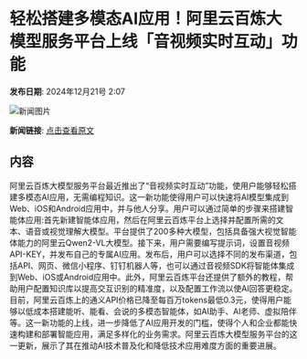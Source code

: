 # 轻松搭建多模态AI应用！阿里云百炼大模型服务平台上线「音视频实时互动」功能

**发布日期**: 2024年12月21号 2:07

![新闻图片](https://upload.chinaz.com/2024/1221/6387037235382997144776368.png)

**新闻链接**: [点击查看原文](https://www.aibase.com/zh/news/14160)

## 内容

阿里云百炼大模型服务平台最近推出了“音视频实时互动”功能，使用户能够轻松搭建多模态AI应用，无需编程知识。这一新功能使得用户可以快速将AI模型集成到Web、iOS和Android应用中，并与他人分享。用户可以通过简单的步骤来搭建智能体应用:首先新建智能体应用，然后在阿里云百炼平台上选择并配置所需的文本、语音或视觉理解大模型。平台提供了200多种大模型，包括具备强大视觉智能体能力的阿里云Qwen2-VL大模型。接下来，用户需要编写提示词，设置音视频API-KEY，并发布自己的专属AI应用。发布后，用户可以选择不同的发布渠道，包括API、网页、微信小程序、钉钉机器人等，也可以通过音视频SDK将智能体集成到Web、iOS或Android应用中。此外，阿里云百炼平台还提供了额外的教程，帮助用户配置知识库以提高交互识别的精准度，以及配置工作流以使AI回答更稳定。目前，阿里云百炼上的通义API价格已降至每百万tokens最低0.3元，使得用户能够以低成本搭建能听、能看、会说的多模态智能体，如AI助手、AI老师、虚拟陪伴等。这一新功能的上线，进一步降低了AI应用开发的门槛，使得个人和企业都能快速构建和部署智能应用，满足多样化的业务需求。阿里云百炼大模型服务平台的这一更新，展示了其在推动AI技术普及化和降低技术应用难度方面的重要进展。
